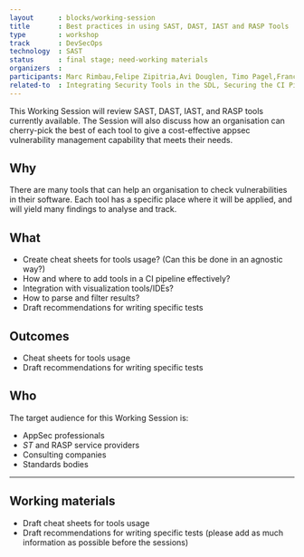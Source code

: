 ```yaml
---
layout      : blocks/working-session
title       : Best practices in using SAST, DAST, IAST and RASP Tools
type        : workshop
track       : DevSecOps
technology  : SAST
status      : final stage; need-working materials
organizers  :
participants: Marc Rimbau,Felipe Zipitria,Avi Douglen, Timo Pagel,Francois Raynaud
related-to  : Integrating Security Tools in the SDL, Securing the CI Pipeline
---
```


This Working Session will review SAST, DAST, IAST, and RASP tools currently available. The Session will also discuss how an organisation can cherry-pick the best of each tool to give a cost-effective appsec vulnerability management capability that meets their needs.

## Why

There are many tools that can help an organisation to check vulnerabilities in their software. Each tool has a specific place where it will be applied, and will yield many findings to analyse and track.

## What

 - Create cheat sheets for tools usage? (Can this be done in an agnostic way?)
 - How and where to add tools in a CI pipeline effectively?
 - Integration with visualization tools/IDEs?
 - How to parse and filter results? 
 - Draft recommendations for writing specific tests

## Outcomes

- Cheat sheets for tools usage
- Draft recommendations for writing specific tests

## Who

The target audience for this Working Session is:

- AppSec professionals
- *ST* and RASP service providers
- Consulting companies
- Standards bodies

--- 

## Working materials

- Draft cheat sheets for tools usage
- Draft recommendations for writing specific tests
(please add as much information as possible before the sessions)

